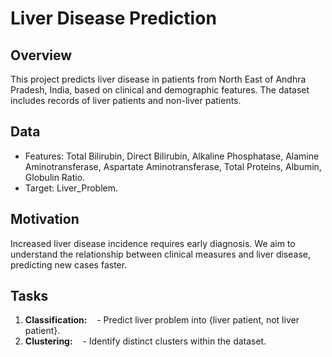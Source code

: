 # Liver Disease Prediction

## Overview
This project predicts liver disease in patients from North East of Andhra Pradesh, India, based on clinical and demographic features. The dataset includes records of liver patients and non-liver patients.

## Data
- Features: Total Bilirubin, Direct Bilirubin, Alkaline Phosphatase, Alamine Aminotransferase, Aspartate Aminotransferase, Total Proteins, Albumin, Globulin Ratio.
- Target: Liver_Problem.

## Motivation
Increased liver disease incidence requires early diagnosis. We aim to understand the relationship between clinical measures and liver disease, predicting new cases faster.

## Tasks
1. **Classification:**
   - Predict liver problem into {liver patient, not liver patient}.
   
2. **Clustering:**
   - Identify distinct clusters within the dataset.









